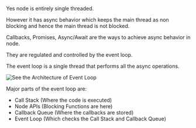 Yes node is entirely single threaded.

However it has async behavior which keeps the main thread as non blocking and hence the main thread is not blocked.

Callbacks, Promises, Async/Await are the ways to achieve async behavior in node.

They are regulated and controlled by the event loop.

The event loop is a single thread that performs all the async operations.

![See the Architecture of Event Loop](https://www.freecodecamp.org/news/content/images/2021/08/1-1.PNG)

Major parts of the event loop are:

- Call Stack (Where the code is executed)
- Node APIs (Blocking Functions are here)
- Callback Queue (Where the callbacks are stored)
- Event Loop (Which checks the Call Stack and Callback Queue)
